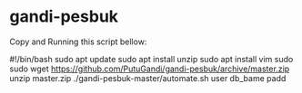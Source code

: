 # gandi-pesbuk
Copy and Running this script bellow:

#!/bin/bash
sudo apt update
sudo apt install unzip
sudo apt install vim
sudo sudo wget https://github.com/PutuGandi/gandi-pesbuk/archive/master.zip
unzip master.zip
./gandi-pesbuk-master/automate.sh user db_bame padd
